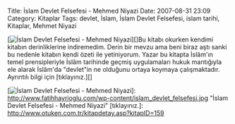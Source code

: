 Title: İslam Devlet Felsefesi - Mehmed Niyazi
Date: 2007-08-31 23:09
Category: Kitaplar
Tags: devlet, İslam, İslam Devlet Felsefesi, islam tarihi, Kitaplar, Mehmet Niyazi

[![İslam Devlet Felsefesi - Mehmed Niyazi][]][]Bu kitabı okurken kendimi
kitabın derinliklerine indiremedim. Derin bir mevzu ama beni biraz aştı
sanki bu nedenle kitabın kendi özeti ile yetiniyorum. Yazar bu kitapta
İslâm'ın temel prensipleriyle İslâm tarihinde geçmiş uygulamaları hukuk
mantığıyla ele alarak İslâm'da "devlet"in ne olduğunu ortaya koymaya
çalışmaktadır. Ayrıntılı bilgi için [tıklayınız.][]

  [İslam Devlet Felsefesi - Mehmed Niyazi]: http://www.fatihhayrioglu.com/wp-content/islam_devlet_felsefesi.kucukresim.jpg
  [![İslam Devlet Felsefesi - Mehmed Niyazi][]]: http://www.fatihhayrioglu.com/wp-content/islam_devlet_felsefesi.jpg
    "İslam Devlet Felsefesi - Mehmed Niyazi"
  [tıklayınız.]: http://www.otuken.com.tr/kitapdetay.asp?kitapID=159
